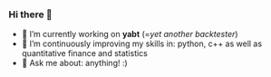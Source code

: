 ### Hi there 👋

- 🔭 I’m currently working on **yabt** (=*yet another backtester*)
- 🌱 I’m continuously improving my skills in: python, c++ as well as quantitative finance and statistics
- 💬 Ask me about: anything! :)
